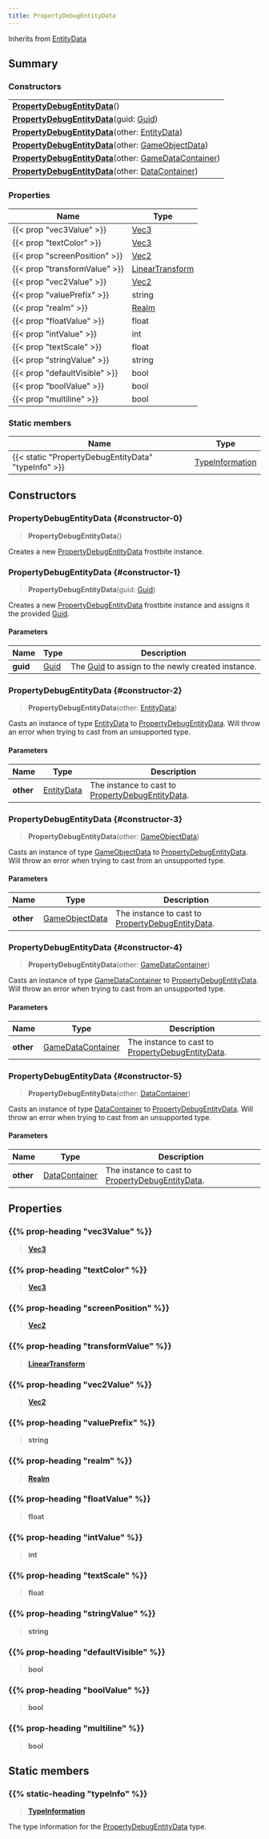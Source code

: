 ```yaml
---
title: PropertyDebugEntityData
---
```


Inherits from [EntityData](/vext/ref/fb/entitydata)

## Summary

### Constructors

|  |
| --- |
| **[PropertyDebugEntityData](#constructor-0)**() |
| **[PropertyDebugEntityData](#constructor-1)**(guid: [Guid](/vext/ref/shared/type/guid)) |
| **[PropertyDebugEntityData](#constructor-2)**(other: [EntityData](/vext/ref/fb/entitydata)) |
| **[PropertyDebugEntityData](#constructor-3)**(other: [GameObjectData](/vext/ref/fb/gameobjectdata)) |
| **[PropertyDebugEntityData](#constructor-4)**(other: [GameDataContainer](/vext/ref/fb/gamedatacontainer)) |
| **[PropertyDebugEntityData](#constructor-5)**(other: [DataContainer](/vext/ref/shared/type/datacontainer)) |

### Properties

| Name | Type |
| ---- | ---- |
| {{< prop "vec3Value" >}} | [Vec3](/vext/ref/shared/type/vec3) |
| {{< prop "textColor" >}} | [Vec3](/vext/ref/shared/type/vec3) |
| {{< prop "screenPosition" >}} | [Vec2](/vext/ref/shared/type/vec2) |
| {{< prop "transformValue" >}} | [LinearTransform](/vext/ref/shared/type/lineartransform) |
| {{< prop "vec2Value" >}} | [Vec2](/vext/ref/shared/type/vec2) |
| {{< prop "valuePrefix" >}} | string |
| {{< prop "realm" >}} | [Realm](/vext/ref/fb/realm) |
| {{< prop "floatValue" >}} | float |
| {{< prop "intValue" >}} | int |
| {{< prop "textScale" >}} | float |
| {{< prop "stringValue" >}} | string |
| {{< prop "defaultVisible" >}} | bool |
| {{< prop "boolValue" >}} | bool |
| {{< prop "multiline" >}} | bool |

### Static members

| Name | Type |
| ---- | ---- |
| {{< static "PropertyDebugEntityData" "typeInfo" >}} | [TypeInformation](/vext/ref/shared/type/typeinformation) |

## Constructors

### PropertyDebugEntityData {#constructor-0}

> **PropertyDebugEntityData**()

Creates a new [PropertyDebugEntityData](/vext/ref/fb/propertydebugentitydata) frostbite instance.

### PropertyDebugEntityData {#constructor-1}

> **PropertyDebugEntityData**(guid: [Guid](/vext/ref/shared/type/guid))

Creates a new [PropertyDebugEntityData](/vext/ref/fb/propertydebugentitydata) frostbite instance and assigns it the provided [Guid](/vext/ref/shared/type/guid).

#### Parameters

| Name | Type | Description |
| ---- | ---- | ----------- |
| **guid** | [Guid](/vext/ref/shared/type/guid) | The [Guid](/vext/ref/shared/type/guid) to assign to the newly created instance. |

### PropertyDebugEntityData {#constructor-2}

> **PropertyDebugEntityData**(other: [EntityData](/vext/ref/fb/entitydata))

Casts an instance of type [EntityData](/vext/ref/fb/entitydata) to [PropertyDebugEntityData](/vext/ref/fb/propertydebugentitydata). Will throw an error when trying to cast from an unsupported type.

#### Parameters

| Name | Type | Description |
| ---- | ---- | ----------- |
| **other** | [EntityData](/vext/ref/fb/entitydata) | The instance to cast to [PropertyDebugEntityData](/vext/ref/fb/propertydebugentitydata). |

### PropertyDebugEntityData {#constructor-3}

> **PropertyDebugEntityData**(other: [GameObjectData](/vext/ref/fb/gameobjectdata))

Casts an instance of type [GameObjectData](/vext/ref/fb/gameobjectdata) to [PropertyDebugEntityData](/vext/ref/fb/propertydebugentitydata). Will throw an error when trying to cast from an unsupported type.

#### Parameters

| Name | Type | Description |
| ---- | ---- | ----------- |
| **other** | [GameObjectData](/vext/ref/fb/gameobjectdata) | The instance to cast to [PropertyDebugEntityData](/vext/ref/fb/propertydebugentitydata). |

### PropertyDebugEntityData {#constructor-4}

> **PropertyDebugEntityData**(other: [GameDataContainer](/vext/ref/fb/gamedatacontainer))

Casts an instance of type [GameDataContainer](/vext/ref/fb/gamedatacontainer) to [PropertyDebugEntityData](/vext/ref/fb/propertydebugentitydata). Will throw an error when trying to cast from an unsupported type.

#### Parameters

| Name | Type | Description |
| ---- | ---- | ----------- |
| **other** | [GameDataContainer](/vext/ref/fb/gamedatacontainer) | The instance to cast to [PropertyDebugEntityData](/vext/ref/fb/propertydebugentitydata). |

### PropertyDebugEntityData {#constructor-5}

> **PropertyDebugEntityData**(other: [DataContainer](/vext/ref/shared/type/datacontainer))

Casts an instance of type [DataContainer](/vext/ref/shared/type/datacontainer) to [PropertyDebugEntityData](/vext/ref/fb/propertydebugentitydata). Will throw an error when trying to cast from an unsupported type.

#### Parameters

| Name | Type | Description |
| ---- | ---- | ----------- |
| **other** | [DataContainer](/vext/ref/shared/type/datacontainer) | The instance to cast to [PropertyDebugEntityData](/vext/ref/fb/propertydebugentitydata). |

## Properties

### {{% prop-heading "vec3Value" %}}

> **[Vec3](/vext/ref/shared/type/vec3)**

### {{% prop-heading "textColor" %}}

> **[Vec3](/vext/ref/shared/type/vec3)**

### {{% prop-heading "screenPosition" %}}

> **[Vec2](/vext/ref/shared/type/vec2)**

### {{% prop-heading "transformValue" %}}

> **[LinearTransform](/vext/ref/shared/type/lineartransform)**

### {{% prop-heading "vec2Value" %}}

> **[Vec2](/vext/ref/shared/type/vec2)**

### {{% prop-heading "valuePrefix" %}}

> **string**

### {{% prop-heading "realm" %}}

> **[Realm](/vext/ref/fb/realm)**

### {{% prop-heading "floatValue" %}}

> **float**

### {{% prop-heading "intValue" %}}

> **int**

### {{% prop-heading "textScale" %}}

> **float**

### {{% prop-heading "stringValue" %}}

> **string**

### {{% prop-heading "defaultVisible" %}}

> **bool**

### {{% prop-heading "boolValue" %}}

> **bool**

### {{% prop-heading "multiline" %}}

> **bool**

## Static members

### {{% static-heading "typeInfo" %}}

> **[TypeInformation](/vext/ref/shared/type/typeinformation)**

The type information for the [PropertyDebugEntityData](/vext/ref/fb/propertydebugentitydata) type.

